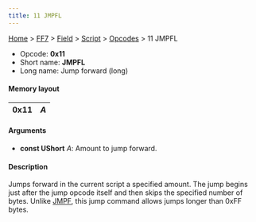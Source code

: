 ```yaml
---
title: 11 JMPFL
---
```


[Home](Main%20Page.md) > [FF7](FF7.md) > [Field](FF7/Field.md) > [Script](FF7/Field/Script.md) > [Opcodes](FF7/Field/Script/Opcodes.md) > 11 JMPFL

-   Opcode: **0x11**
-   Short name: **JMPFL**
-   Long name: Jump forward (long)

#### Memory layout

| 0x11 | *A* |
|------|-----|

#### Arguments

-   **const UShort** *A*: Amount to jump forward.

#### Description

Jumps forward in the current script a specified amount. The jump begins
just after the jump opcode itself and then skips the specified number of
bytes. Unlike [JMPF][], this jump command allows jumps longer than 0xFF
bytes.

  [JMPF]: FF7/Field/Script/Opcodes/10%20JMPF.md "wikilink"
